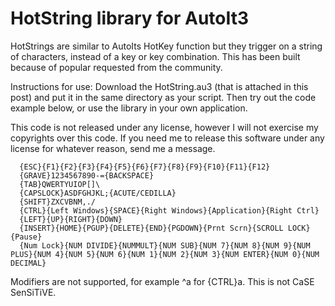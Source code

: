 HotString library for AutoIt3
==========

HotStrings are similar to AutoIts HotKey function but they trigger on a string of characters, instead of a key or key combination. This has been built because of popular requested from the community.

Instructions for use: Download the HotString.au3 (that is attached in this post) and put it in the same directory as your script. Then try out the code example below, or use the library in your own application.

This code is not released under any license, however I will not exercise my copyrights over this code. If you need me to release this software under any license for whatever reason, send me a message.

```
  {ESC}{F1}{F2}{F3}{F4}{F5}{F6}{F7}{F8}{F9}{F10}{F11}{F12}
  {GRAVE}1234567890-={BACKSPACE}
  {TAB}QWERTYUIOP[]\
  {CAPSLOCK}ASDFGHJKL;{ACUTE/CEDILLA}
  {SHIFT}ZXCVBNM,./
  {CTRL}{Left Windows}{SPACE}{Right Windows}{Application}{Right Ctrl}
  {LEFT}{UP}{RIGHT}{DOWN}
  {INSERT}{HOME}{PGUP}{DELETE}{END}{PGDOWN}{Prnt Scrn}{SCROLL LOCK}{Pause}
  {Num Lock}{NUM DIVIDE}{NUMMULT}{NUM SUB}{NUM 7}{NUM 8}{NUM 9}{NUM PLUS}{NUM 4}{NUM 5}{NUM 6}{NUM 1}{NUM 2}{NUM 3}{NUM ENTER}{NUM 0}{NUM DECIMAL}
```

Modifiers are not supported, for example ^a for {CTRL}a. This is not CaSE SenSiTiVE.
